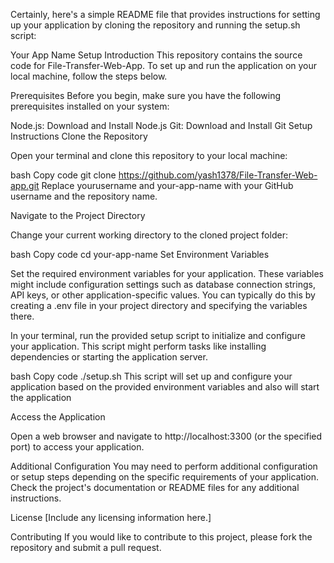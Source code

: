 
Certainly, here's a simple README file that provides instructions for setting up your application by cloning the repository and running the setup.sh script:

Your App Name Setup
Introduction
This repository contains the source code for File-Transfer-Web-App. To set up and run the application on your local machine, follow the steps below.

Prerequisites
Before you begin, make sure you have the following prerequisites installed on your system:

Node.js: Download and Install Node.js
Git: Download and Install Git
Setup Instructions
Clone the Repository

Open your terminal and clone this repository to your local machine:

bash
Copy code
git clone https://github.com/yash1378/File-Transfer-Web-app.git
Replace yourusername and your-app-name with your GitHub username and the repository name.

Navigate to the Project Directory

Change your current working directory to the cloned project folder:

bash
Copy code
cd your-app-name
Set Environment Variables

Set the required environment variables for your application. These variables might include configuration settings such as database connection strings, API keys, or other application-specific values. You can typically do this by creating a .env file in your project directory and specifying the variables there.


In your terminal, run the provided setup script to initialize and configure your application. This script might perform tasks like installing dependencies or starting the application server.

bash
Copy code
./setup.sh
This script will set up and configure your application based on the provided environment variables and also will start the application


Access the Application

Open a web browser and navigate to http://localhost:3300 (or the specified port) to access your application.

Additional Configuration
You may need to perform additional configuration or setup steps depending on the specific requirements of your application. Check the project's documentation or README files for any additional instructions.

License
[Include any licensing information here.]

Contributing
If you would like to contribute to this project, please fork the repository and submit a pull request.

